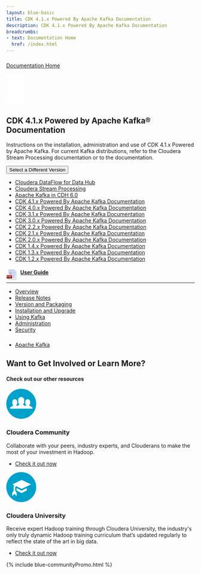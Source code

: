 ```yaml
---
layout: blue-basic
title: CDK 4.1.x Powered By Apache Kafka Documentation
description: CDK 4.1.x Powered By Apache Kafka Documentation
breadcrumbs:
- text: Documentation Home
  href: /index.html
---
```

<main>
<div class="quickLinks parbase section">
<div class="quick-link"><span class="quickLink glyphicon"></span>
<div class="container">
<div class="quick-link-list">
<div class="">
<h3></h3>
<div class="link-bar-list">
<ul></ul>
</div>
</div>
</div>
</div>
</div>
<!--End Link Bar--></div>
<div class="section parbase">
<section class="section_padding brilliant">
<div class="body_container">
<div class="text parbase section">
<div>
<div class="inner-text-div">
<p class="homeLink"><a href="/documentation.html">Documentation Home</a></p>
</div>
</div>
</div>
<div class="docSelectChip parbase section"><!-- /*DocList Component Sightly*/ -->
<div class="brilliant">
<div class="docChipH"><img class="image-centered" src="/content/dam/www/Documentation/Product%20Icons/icon-apache-kafka.png">
<h2>CDK 4.1.x Powered by Apache Kafka® Documentation</h2>
<p>Instructions on the installation, administration and use of CDK 4.1.x Powered by Apache Kafka. For current Kafka distributions, refer to the Cloudera Stream Processing documentation or to the  documentation.</p>
<div>
<div class="dropdown"><button data-toggle="dropdown" id="" class="www-btn dropdown-toggle" href="#" aria-expanded="false"><span class="ddSelect">Select a Different Version</span> <span class="caret"></span></button>
<ul aria-labelledby="dropdown" role="menu" class="dropdown-menu">
<li class="VersionSelect"><a href="/cdf-datahub/latest/index.html">Cloudera DataFlow for Data Hub</a></li>
<li class="VersionSelect"><a href="/csp/latest/index.html">Cloudera Stream Processing</a></li>
<li class="VersionSelect"><a href="/documentation/enterprise/6/latest/topics/kafka.html">Apache Kafka in CDH 6.0</a></li>
<li class="VersionSelect"><a href="/documentation/kafka/latest.html">CDK 4.1.x Powered By Apache Kafka Documentation</a></li>
<li class="VersionSelect"><a href="/documentation/kafka/4-0-x.html">CDK 4.0.x Powered By Apache Kafka Documentation</a></li>
<li class="VersionSelect"><a href="/documentation/kafka/3-1-x.html">CDK 3.1.x Powered By Apache Kafka Documentation</a></li>
<li class="VersionSelect"><a href="/documentation/kafka/3-0-x.html">CDK 3.0.x Powered By Apache Kafka Documentation</a></li>
<li class="VersionSelect"><a href="/documentation/kafka/2-2-x.html">CDK 2.2.x Powered By Apache Kafka Documentation</a></li>
<li class="VersionSelect"><a href="/documentation/kafka/2-1-x.html">CDK 2.1.x Powered By Apache Kafka Documentation</a></li>
<li class="VersionSelect"><a href="/documentation/kafka/2-0-x.html">CDK 2.0.x Powered By Apache Kafka Documentation</a></li>
<li class="VersionSelect"><a href="/documentation/kafka/1-4-x.html">CDK 1.4.x Powered By Apache Kafka Documentation</a></li>
<li class="VersionSelect"><a href="/documentation/kafka/1-3-x.html">CDK 1.3.x Powered By Apache Kafka Documentation</a></li>
<li class="VersionSelect"><a href="/documentation/kafka/1-2-x.html">CDK 1.2.x Powered By Apache Kafka Documentation</a></li>
</ul>
</div>
</div>
</div>
</div>
</div>
</div>
</section>
</div>
<div class="column_control parbase section">
<div class="">
<div class="body_container">
<div class="row">
<div class="col-xs-12 main_col">
<div class="col_one parsys">
<div class="section parbase">
<section class="section_padding">
<div class="body_container">
<div class="column_control parbase section">
<div class="">
<div class="body_container">
<div class="row top">
<div class="col_control">
<div class="col-sm-4 col">
<div class="col_two parsys">
<div class="docList parbase section">
<div class="doc-list">
<div class="container">
<div class="doc-link-list">
<div class=""><a href="/documentation/kafka/latest/PDF/cloudera-kafka.pdf"><img src="/content/dam/www/Documentation/icons/pdf-icon.png" style="float:left; margin-right:10px; height:30px;"></a>
<h4><a href="/documentation/kafka/latest/topics/kafka.html">User Guide</a></h4>
<hr>
<div class="link-bar-list">
<ul>
<li><a href="/documentation/kafka/latest/topics/kafka.html">Overview</a></li>
<li><a href="/documentation/kafka/latest/topics/release_notes_kafka.html">Release Notes</a></li>
<li><a href="/documentation/kafka/latest/topics/kafka_packaging.html">Version and Packaging</a></li>
<li><a href="/documentation/kafka/latest/topics/kafka_install.html">Installation and Upgrade</a></li>
<li><a href="/documentation/kafka/latest/topics/kafka_using.html">Using Kafka</a></li>
<li><a href="/documentation/kafka/latest/topics/kafka_admin.html">Administration</a></li>
<li><a href="/documentation/kafka/latest/topics/kafka_security.html">Security</a></li>
</ul>
</div>
</div>
</div>
</div>
</div>
<!--End Doclist--></div>
</div>
</div>
<div class="col-sm-4 col">
<div class="col_three parsys"></div>
</div>
<div class="col-sm-4 col">
<div class="col_four parsys"></div>
</div>
</div>
<!--End col_control --></div>
</div>
</div>
</div>
<div class="section parbase">
<section class="section_padding">
<div class="body_container">
<div class="column_control parbase section">
<div class="">
<div class="body_container">
<div class="row">
<div class="col_control">
<div class="col-sm-4 col">
<div class="col_two parsys"></div>
</div>
<div class="col-sm-4 col">
<div class="col_three parsys"></div>
</div>
<div class="col-sm-4 col">
<div class="col_four parsys"></div>
</div>
</div>
<!--End col_control --></div>
</div>
</div>
</div>
<div class="quickLinks parbase section">
<div class="quick-link"><span class="quickLink glyphicon"></span>
<div class="container">
<div class="quick-link-list">
<div class="">
<h3></h3>
<div class="link-bar-list">
<ul>
<li><a href="http://kafka.apache.org/">Apache Kafka <span class="link-bar-external"></span></a></li>
</ul>
</div>
</div>
</div>
</div>
</div>
<!--End Link Bar--></div>
</div>
</section>
</div>
</div>
</section>
</div>
</div>
</div>
</div>
</div>
</div>
</div>
<div class="communityPromo parbase section">
<section class="section_padding blue">
<div class="title section">
<h2 class="top txt-center">Want to Get Involved or Learn More?</h2>
</div>
<div class="text section">
<h4 class="txt-center subtxt">Check out our other resources</h4>
</div>
<div class="body_container">
<div class="row col_control">
<div class="col-sm-6 col">
<div class="col_two">
<div class="dlLandingExtensionsChip section"><!-- /*DocList Component Sightly*/ -->
<div class="blue">
<div class="dlChipH"><img class="image-centered" src="/content/dam/www/Downloads/icons/Img-Community.png">
<h3>Cloudera Community</h3>
<p>Collaborate with your peers, industry experts, and Clouderans to make the most of your investment in Hadoop.</p>
<ul>
<li><a href="https://community.cloudera.com/">Check it out now</a></li>
</ul>
</div>
</div>
</div>
</div>
</div>
<div class="col-sm-6 col">
<div class="col_three">
<div class="dlLandingExtensionsChip section"><!-- /*DocList Component Sightly*/ -->
<div class="blue">
<div class="dlChipH"><img class="image-centered" src="/content/dam/www/Downloads/icons/Img-Training.png">
<h3>Cloudera University</h3>
<p>Receive expert Hadoop training through Cloudera University, the industry's only truly dynamic Hadoop training curriculum that’s updated regularly to reflect the state of the art in big data.</p>
<ul>
<li><a href="https://university.cloudera.com/">Check it out now</a></li>
</ul>
</div>
</div>
</div>
</div>
</div>
</div>
</div>
</section>
</div>
{% include blue-communityPromo.html %}
</main>
